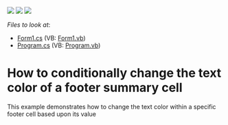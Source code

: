 <!-- default badges list -->
![](https://img.shields.io/endpoint?url=https://codecentral.devexpress.com/api/v1/VersionRange/128626298/13.1.4%2B)
[![](https://img.shields.io/badge/Open_in_DevExpress_Support_Center-FF7200?style=flat-square&logo=DevExpress&logoColor=white)](https://supportcenter.devexpress.com/ticket/details/E1641)
[![](https://img.shields.io/badge/📖_How_to_use_DevExpress_Examples-e9f6fc?style=flat-square)](https://docs.devexpress.com/GeneralInformation/403183)
<!-- default badges end -->
<!-- default file list -->
*Files to look at*:

* [Form1.cs](./CS/WindowsApplication2/Form1.cs) (VB: [Form1.vb](./VB/WindowsApplication2/Form1.vb))
* [Program.cs](./CS/WindowsApplication2/Program.cs) (VB: [Program.vb](./VB/WindowsApplication2/Program.vb))
<!-- default file list end -->
# How to conditionally change the text color of a footer summary cell


<p>This example demonstrates how to change the text color within a specific footer cell based upon its value</p>

<br/>


